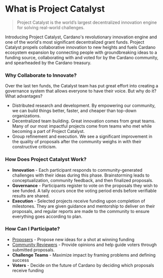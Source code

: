 # **What is Project Catalyst**
>Project Catalyst is the world’s largest decentralized innovation engine for solving real-world challenges.

Introducing Project Catalyst, Cardano's revolutionary innovation engine and one of the world's most significant decentralized grant funds. Project Catalyst propels collaborative innovation to new heights and fuels Cardano ecosystem expansion by connecting people with groundbreaking ideas to a funding source, collaborating with and voted for by the Cardano community, and spearheaded by the Cardano treasury.

### **Why Collaborate to Innovate?**
Over the last ten funds, the Catalyst team has put great effort into creating a governance system that allows everyone to have their voice. But why do it? What advantages?

* Distributed research and development. By empowering our community, we can build things better, faster, and cheaper than top-down organizations.
* Decentralized team building. Great innovation comes from great teams. Many of our most impactful projects come from teams who met while becoming a part of Project Catalyst.
* Group refinement and execution. We see a significant improvement in the quality of proposals after the community weighs in with their constructive criticism.

### **How Does Project Catalyst Work?**
* **Innovation** - Each participant responds to community-generated challenges with their ideas during this phase. Brainstorming leads to conceptualization, community feedback, and then finalized proposals.
* **Governance** - Participants register to vote on the proposals they wish to see funded. A tally occurs once the voting period ends before verifiable results are shared.
* **Execution** - Selected projects receive funding upon completion of milestones. They are given guidance and mentorship to deliver on their proposals, and regular reports are made to the community to ensure everything goes according to plan.

### **How Can I Participate?**
* ​[Proposers](https://docs.projectcatalyst.io/catalyst-basics/how-to-submit-a-proposal) - Propose new ideas for a shot at winning funding
* [Community Reviewers](https://docs.projectcatalyst.io/catalyst-basics/how-to-participate-in-community-reviews) - Provide opinions and help guide voters through submitted proposals.
* **Challenge Teams** - Maximize impact by framing problems and defining success
* **Voters** - Decide on the future of Cardano by deciding which proposals receive funding
